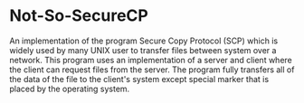 # Not-So-SecureCP
An implementation of the program Secure Copy Protocol (SCP) which is widely used by many UNIX user to transfer files between system over a network. This program uses an implementation of a server and client where the client can request files from the server. The program fully transfers all of the data of the file to the client's system except special marker that is placed by the operating system.
